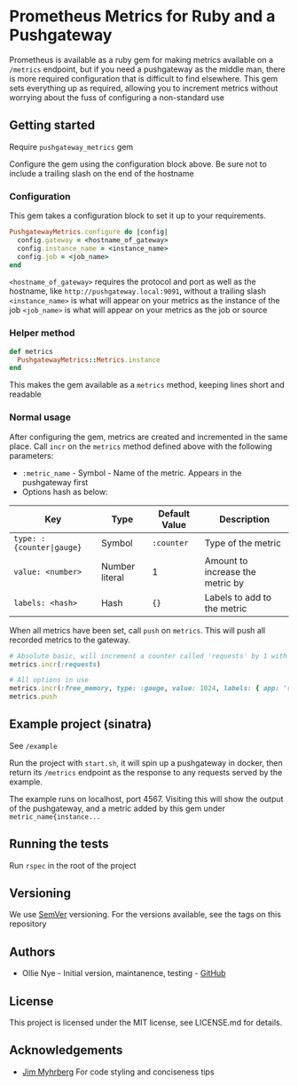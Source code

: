 # Prometheus Metrics for Ruby and a Pushgateway

Prometheus is available as a ruby gem for making metrics available on a
`/metrics` endpoint, but if you need a pushgateway as the middle man, there is
more required configuration that is difficult to find elsewhere. This gem sets
everything up as required, allowing you to increment metrics without worrying
about the fuss of configuring a non-standard use

## Getting started

Require `pushgateway_metrics` gem

Configure the gem using the configuration block above. Be sure not to include a
trailing slash on the end of the hostname

### Configuration

This gem takes a configuration block to set it up to your requirements.

```ruby
PushgatewayMetrics.configure do |config|
  config.gateway = <hostname_of_gateway>
  config.instance_name = <instance_name>
  config.job = <job_name>
end
```

`<hostname_of_gateway>` requires the protocol and port as well as the hostname,
like `http://pushgateway.local:9091`, without a trailing slash
`<instance_name>` is what will appear on your metrics as the instance of the job
`<job_name>` is what will appear on your metrics as the job or source

### Helper method

```ruby
def metrics
  PushgatewayMetrics::Metrics.instance
end
```

This makes the gem available as a `metrics` method, keeping lines short and
readable

### Normal usage

After configuring the gem, metrics are created and incremented in the same
place. Call `incr` on the `metrics` method defined above with the following
parameters:

- `:metric_name` - Symbol - Name of the metric. Appears in the pushgateway
  first
- Options hash as below:

Key                       | Type           | Default Value | Description
------------------------- | -------------- | ------------- | ---
`type: :{counter\|gauge}` | Symbol         | `:counter`    | Type of the metric
`value: <number>`         | Number literal | 1             | Amount to increase the metric by
`labels: <hash>`          | Hash           | `{}`          | Labels to add to the metric

When all metrics have been set, call `push` on `metrics`. This will push all
recorded metrics to the gateway.

```ruby
# Absolute basic, will increment a counter called 'requests' by 1 with no labels
metrics.incr(:requests)

# All options in use
metrics.incr(:free_memory, type: :gauge, value: 1024, labels: { app: 'ruby' })
metrics.push
```

## Example project (sinatra)

See `/example`

Run the project with `start.sh`, it will spin up a pushgateway in docker, then
return its `/metrics` endpoint as the response to any requests served by the
example.

The example runs on localhost, port 4567. Visiting this will show the output of
the pushgateway, and a metric added by this gem under `metric_name{instance...`

## Running the tests

Run `rspec` in the root of the project

## Versioning

We use [SemVer](semver.org) versioning. For the versions available, see the tags
on this repository

## Authors

- Ollie Nye - Initial version, maintanence, testing -
  [GitHub](https://github.com/ollie-nye)

## License

This project is licensed under the MIT license, see LICENSE.md for details.

## Acknowledgements

- [Jim Myhrberg](https://github.com/jimeh) For code styling and conciseness tips
